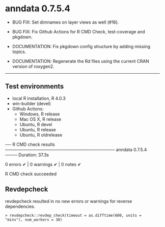 # anndata 0.7.5.4

* BUG FIX: Set dimnames on layer views as well (#16).

* BUG FIX: Fix Github Actions for R CMD Check, test-coverage and pkgdown.

* DOCUMENTATION: Fix pkgdown config structure by adding missing topics.

* DOCUMENTATION: Regenerate the Rd files using the current CRAN version of roxygen2.

--------------------------------------------------------------------------

## Test environments
* local R installation, R 4.0.3
* win-builder (devel)
* Github Actions: 
  - Windows, R release
  - Mac OS X, R release
  - Ubuntu, R devel
  - Ubuntu, R release
  - Ubuntu, R oldrelease

── R CMD check results ──────────────────────────────────── anndata 0.7.5.4 ────
Duration: 37.3s

0 errors ✔ | 0 warnings ✔ | 0 notes ✔

R CMD check succeeded

## Revdepcheck
revdepcheck resulted in no new errors or warnings for reverse dependencies.

```
> revdepcheck::revdep_check(timeout = as.difftime(600, units = "mins"), num_workers = 30)
```
